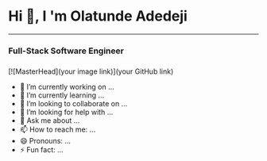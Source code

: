 ### <p align="center"><h1>Hi 👋, I 'm Olatunde Adedeji</h1><hr/></p>
### <p align="center"><h3>Full-Stack Software Engineer<h3></p>
  [![MasterHead](your image link)](your GitHub link)
<ul>
<li>🔭 I’m currently working on ...</li>
<li>🌱 I’m currently learning ...</li>
<li>👯 I’m looking to collaborate on ...</li>
<li>🤔 I’m looking for help with ...</li>
<li>💬 Ask me about ...</li>
<li>📫 How to reach me: ...</li>
<li>😄 Pronouns: ...</li>
<li>⚡ Fun fact: ...</li>
  </ul>


<!--
**Olatunde32/Olatunde32** is a ✨ _special_ ✨ repository because its `README.md` (this file) appears on your GitHub profile.

Here are some ideas to get you started:

- 🔭 I’m currently working on ...
- 🌱 I’m currently learning ...
- 👯 I’m looking to collaborate on ...
- 🤔 I’m looking for help with ...
- 💬 Ask me about ...
- 📫 How to reach me: ...
- 😄 Pronouns: ...
- ⚡ Fun fact: ...
-->
